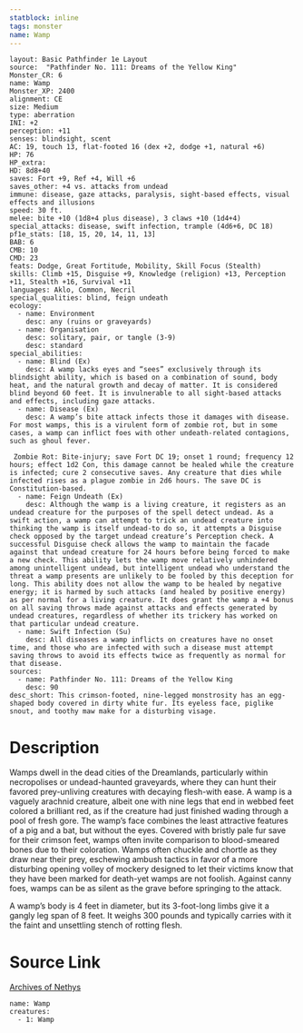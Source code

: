 ```yaml
---
statblock: inline
tags: monster
name: Wamp
---
```

```statblock
layout: Basic Pathfinder 1e Layout
source:  "Pathfinder No. 111: Dreams of the Yellow King"
Monster_CR: 6
name: Wamp
Monster_XP: 2400
alignment: CE
size: Medium
type: aberration
INI: +2
perception: +11
senses: blindsight, scent
AC: 19, touch 13, flat-footed 16 (dex +2, dodge +1, natural +6)
HP: 76
HP_extra: 
HD: 8d8+40
saves: Fort +9, Ref +4, Will +6
saves_other: +4 vs. attacks from undead
immune: disease, gaze attacks, paralysis, sight-based effects, visual effects and illusions
speed: 30 ft.
melee: bite +10 (1d8+4 plus disease), 3 claws +10 (1d4+4)
special_attacks: disease, swift infection, trample (4d6+6, DC 18)
pf1e_stats: [18, 15, 20, 14, 11, 13]
BAB: 6
CMB: 10
CMD: 23
feats: Dodge, Great Fortitude, Mobility, Skill Focus (Stealth)
skills: Climb +15, Disguise +9, Knowledge (religion) +13, Perception +11, Stealth +16, Survival +11
languages: Aklo, Common, Necril
special_qualities: blind, feign undeath
ecology:
  - name: Environment
    desc: any (ruins or graveyards)
  - name: Organisation
    desc: solitary, pair, or tangle (3-9)
    desc: standard
special_abilities:
  - name: Blind (Ex)
    desc: A wamp lacks eyes and “sees” exclusively through its blindsight ability, which is based on a combination of sound, body heat, and the natural growth and decay of matter. It is considered blind beyond 60 feet. It is invulnerable to all sight-based attacks and effects, including gaze attacks.
  - name: Disease (Ex)
    desc: A wamp’s bite attack infects those it damages with disease. For most wamps, this is a virulent form of zombie rot, but in some cases, a wamp can inflict foes with other undeath-related contagions, such as ghoul fever.

 Zombie Rot: Bite-injury; save Fort DC 19; onset 1 round; frequency 12 hours; effect 1d2 Con, this damage cannot be healed while the creature is infected; cure 2 consecutive saves. Any creature that dies while infected rises as a plague zombie in 2d6 hours. The save DC is Constitution-based.
  - name: Feign Undeath (Ex)
    desc: Although the wamp is a living creature, it registers as an undead creature for the purposes of the spell detect undead. As a swift action, a wamp can attempt to trick an undead creature into thinking the wamp is itself undead-to do so, it attempts a Disguise check opposed by the target undead creature’s Perception check. A successful Disguise check allows the wamp to maintain the facade against that undead creature for 24 hours before being forced to make a new check. This ability lets the wamp move relatively unhindered among unintelligent undead, but intelligent undead who understand the threat a wamp presents are unlikely to be fooled by this deception for long. This ability does not allow the wamp to be healed by negative energy; it is harmed by such attacks (and healed by positive energy) as per normal for a living creature. It does grant the wamp a +4 bonus on all saving throws made against attacks and effects generated by undead creatures, regardless of whether its trickery has worked on that particular undead creature.
  - name: Swift Infection (Su)
    desc: All diseases a wamp inflicts on creatures have no onset time, and those who are infected with such a disease must attempt saving throws to avoid its effects twice as frequently as normal for that disease.
sources:
  - name: Pathfinder No. 111: Dreams of the Yellow King
    desc: 90
desc_short: This crimson-footed, nine-legged monstrosity has an egg-shaped body covered in dirty white fur. Its eyeless face, piglike snout, and toothy maw make for a disturbing visage.
```
# Description
Wamps dwell in the dead cities of the Dreamlands, particularly within necropolises or undead-haunted graveyards, where they can hunt their favored prey-unliving creatures with decaying flesh-with ease. A wamp is a vaguely arachnid creature, albeit one with nine legs that end in webbed feet colored a brilliant red, as if the creature had just finished wading through a pool of fresh gore. The wamp’s face combines the least attractive features of a pig and a bat, but without the eyes. Covered with bristly pale fur save for their crimson feet, wamps often invite comparison to blood-smeared bones due to their coloration. Wamps often chuckle and chortle as they draw near their prey, eschewing ambush tactics in favor of a more disturbing opening volley of mockery designed to let their victims know that they have been marked for death-yet wamps are not foolish. Against canny foes, wamps can be as silent as the grave before springing to the attack.

A wamp’s body is 4 feet in diameter, but its 3-foot-long limbs give it a gangly leg span of 8 feet. It weighs 300 pounds and typically carries with it the faint and unsettling stench of rotting flesh.
# Source Link
[Archives of Nethys](https://aonprd.com/MonsterDisplay.aspx?ItemName=Wamp)
```encounter-table
name: Wamp
creatures:
  - 1: Wamp
```
